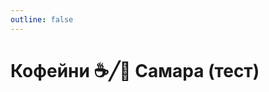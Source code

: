 ```yaml
---
outline: false
---
```


# Кофейни ☕️╱🚀 Самара (тест)

<IndexSMRTest />

<CoffeeGlossaryTabs />

<GrowthIndexMethod />
